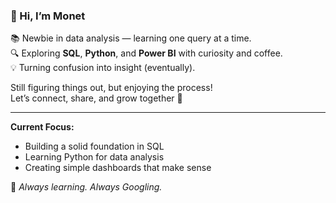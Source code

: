 ### 👋 Hi, I’m Monet

📚 Newbie in data analysis — learning one query at a time.  
🔍 Exploring **SQL**, **Python**, and **Power BI** with curiosity and coffee.  
💡 Turning confusion into insight (eventually).

Still figuring things out, but enjoying the process!  
Let’s connect, share, and grow together 🚀

---

**Current Focus:**
- Building a solid foundation in SQL
- Learning Python for data analysis
- Creating simple dashboards that make sense

🧠 *Always learning. Always Googling.*

